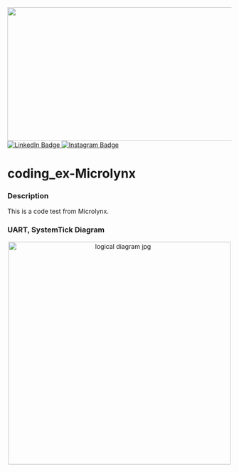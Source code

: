 
<div id="header" align="center">
  <img src="https://media.giphy.com/media/dWesBcTLavkZuG35MI/giphy.gif" width="600" height="300"/>
</div>
<div id="badges">
  <a href="www.linkedin.com/in/allen-hon-90673620b">
    <img src="https://img.shields.io/badge/LinkedIn-blue?style=for-the-badge&logo=linkedin&logoColor=white" alt="LinkedIn Badge"/>
  </a>
  <a href="https://www.instagram.com/wangchauhon/">
    <img src="https://img.shields.io/badge/Instagram-red?style=for-the-badge&logo=instagram&logoColor=white" alt="Instagram Badge"/>
  </a>
</div>

# coding_ex-Microlynx

### Description
This is a code test from Microlynx.

### UART, SystemTick Diagram 
<div align="center">
  <img loading="lazy" width="500" src="https://github.com/wchon/coding_ex-Microlynx/blob/main/UART_SYSTEMTICK.jpg" alt="logical diagram jpg" />
<div>

